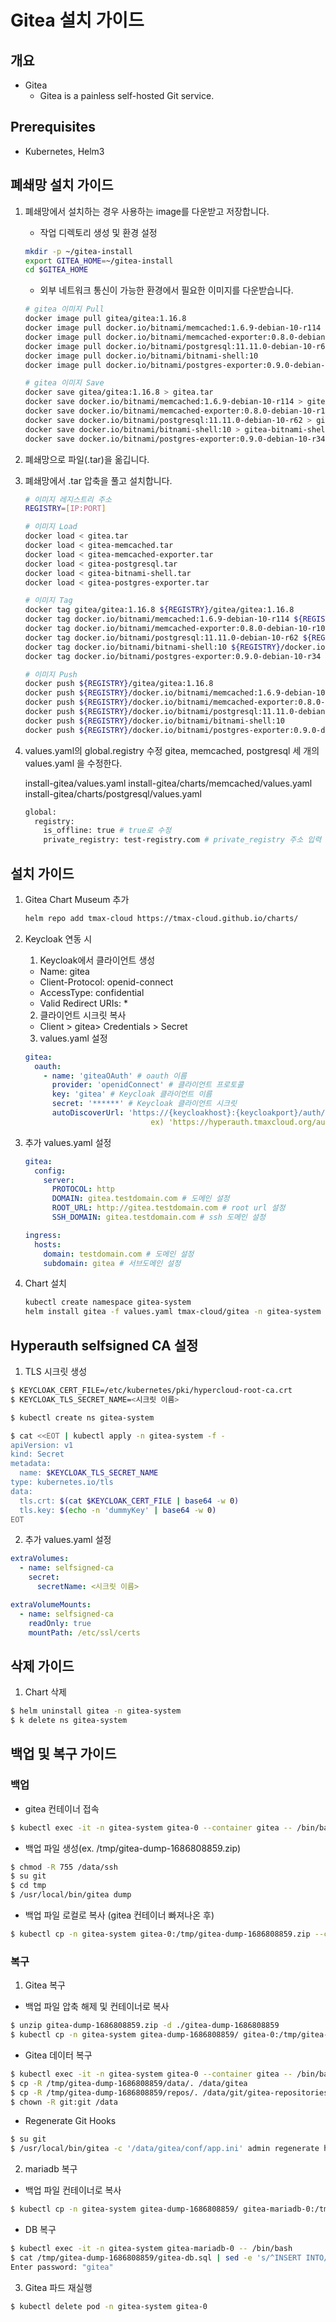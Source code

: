 ﻿# Gitea 설치 가이드

## 개요
- Gitea
	- Gitea is a painless self-hosted Git service.
## Prerequisites
- Kubernetes, Helm3

## 폐쇄망 설치 가이드
1. 폐쇄망에서 설치하는 경우 사용하는 image를 다운받고 저장합니다.
   - 작업 디렉토리 생성 및 환경 설정

   ```bash
   mkdir -p ~/gitea-install
   export GITEA_HOME=~/gitea-install
   cd $GITEA_HOME
   ```

   - 외부 네트워크 통신이 가능한 환경에서 필요한 이미지를 다운받습니다.

   ```bash
   # gitea 이미지 Pull
   docker image pull gitea/gitea:1.16.8
   docker image pull docker.io/bitnami/memcached:1.6.9-debian-10-r114
   docker image pull docker.io/bitnami/memcached-exporter:0.8.0-debian-10-r105
   docker image pull docker.io/bitnami/postgresql:11.11.0-debian-10-r62
   docker image pull docker.io/bitnami/bitnami-shell:10
   docker image pull docker.io/bitnami/postgres-exporter:0.9.0-debian-10-r34
   
   # gitea 이미지 Save
   docker save gitea/gitea:1.16.8 > gitea.tar
   docker save docker.io/bitnami/memcached:1.6.9-debian-10-r114 > gitea-memcached.tar
   docker save docker.io/bitnami/memcached-exporter:0.8.0-debian-10-r105 > gitea-memcached-exporter.tar
   docker save docker.io/bitnami/postgresql:11.11.0-debian-10-r62 > gitea-postgresql.tar
   docker save docker.io/bitnami/bitnami-shell:10 > gitea-bitnami-shell.tar
   docker save docker.io/bitnami/postgres-exporter:0.9.0-debian-10-r34 > gitea-postgres-exporter.tar
   ```
   
2. 폐쇄망으로 파일(.tar)을 옮깁니다.

3. 폐쇄망에서 .tar 압축을 풀고 설치합니다.

   ```bash
   # 이미지 레지스트리 주소
   REGISTRY=[IP:PORT]

   # 이미지 Load
   docker load < gitea.tar
   docker load < gitea-memcached.tar
   docker load < gitea-memcached-exporter.tar
   docker load < gitea-postgresql.tar
   docker load < gitea-bitnami-shell.tar
   docker load < gitea-postgres-exporter.tar
   
   # 이미지 Tag
   docker tag gitea/gitea:1.16.8 ${REGISTRY}/gitea/gitea:1.16.8
   docker tag docker.io/bitnami/memcached:1.6.9-debian-10-r114 ${REGISTRY}/docker.io/bitnami/memcached:1.6.9-debian-10-r114
   docker tag docker.io/bitnami/memcached-exporter:0.8.0-debian-10-r105 ${REGISTRY}/docker.io/bitnami/memcached-exporter:0.8.0-debian-10-r105
   docker tag docker.io/bitnami/postgresql:11.11.0-debian-10-r62 ${REGISTRY}/docker.io/bitnami/postgresql:11.11.0-debian-10-r62
   docker tag docker.io/bitnami/bitnami-shell:10 ${REGISTRY}/docker.io/bitnami/bitnami-shell:10
   docker tag docker.io/bitnami/postgres-exporter:0.9.0-debian-10-r34 ${REGISTRY}/docker.io/bitnami/postgres-exporter:0.9.0-debian-10-r34

   # 이미지 Push
   docker push ${REGISTRY}/gitea/gitea:1.16.8
   docker push ${REGISTRY}/docker.io/bitnami/memcached:1.6.9-debian-10-r114
   docker push ${REGISTRY}/docker.io/bitnami/memcached-exporter:0.8.0-debian-10-r105
   docker push ${REGISTRY}/docker.io/bitnami/postgresql:11.11.0-debian-10-r62
   docker push ${REGISTRY}/docker.io/bitnami/bitnami-shell:10
   docker push ${REGISTRY}/docker.io/bitnami/postgres-exporter:0.9.0-debian-10-r34
   ```

4. values.yaml의 global.registry 수정
   gitea, memcached, postgresql 세 개의 values.yaml 을 수정한다.
   
   install-gitea/values.yaml
   install-gitea/charts/memcached/values.yaml
   install-gitea/charts/postgresql/values.yaml
   
   ```bash
   global:
     registry:
       is_offline: true # true로 수정
       private_registry: test-registry.com # private_registry 주소 입력
   ```

## 설치 가이드
1. Gitea Chart Museum 추가
	```bash
	helm repo add tmax-cloud https://tmax-cloud.github.io/charts/
	```

2. Keycloak 연동 시
	1. Keycloak에서 클라이언트 생성
	- Name: gitea
	- Client-Protocol: openid-connect
	- AccessType: confidential
	- Valid Redirect URIs: *

	2. 클라이언트 시크릿 복사
	- Client > gitea> Credentials > Secret

	3. values.yaml 설정
	```yaml
	gitea:
	  oauth:
	    - name: 'giteaOAuth' # oauth 이름
	      provider: 'openidConnect' # 클라이언트 프로토콜
	      key: 'gitea' # Keycloak 클라이언트 이름
	      secret: '******' # Keycloak 클라이언트 시크릿
	      autoDiscoverUrl: 'https://{keycloakhost}:{keycloakport}/auth/realms/{realm}/.well-known/openid-configuration' # Keycloak의 autoDiscoverUrl
	                            ex) 'https://hyperauth.tmaxcloud.org/auth/realms/tmax/.well-known/openid-configuration' # hyperauth의 경우 사용 예시
	```

3. 추가 values.yaml 설정
	```yaml
	gitea:
	  config:
	    server:
	      PROTOCOL: http
	      DOMAIN: gitea.testdomain.com # 도메인 설정
	      ROOT_URL: http://gitea.testdomain.com # root url 설정
	      SSH_DOMAIN: gitea.testdomain.com # ssh 도메인 설정
	```
	
	```yaml
	ingress:
	  hosts:
	    domain: testdomain.com # 도메인 설정
	    subdomain: gitea # 서브도메인 설정
	```

4. Chart 설치
	```bash
	kubectl create namespace gitea-system
	helm install gitea -f values.yaml tmax-cloud/gitea -n gitea-system
	```

## Hyperauth selfsigned CA 설정
1. TLS 시크릿 생성
```bash
$ KEYCLOAK_CERT_FILE=/etc/kubernetes/pki/hypercloud-root-ca.crt 
$ KEYCLOAK_TLS_SECRET_NAME=<시크릿 이름>

$ kubectl create ns gitea-system

$ cat <<EOT | kubectl apply -n gitea-system -f -
apiVersion: v1
kind: Secret
metadata:
  name: $KEYCLOAK_TLS_SECRET_NAME
type: kubernetes.io/tls
data:
  tls.crt: $(cat $KEYCLOAK_CERT_FILE | base64 -w 0)
  tls.key: $(echo -n 'dummyKey' | base64 -w 0)
EOT
```

2. 추가 values.yaml 설정 
```yaml
extraVolumes:
  - name: selfsigned-ca     
    secret:
      secretName: <시크릿 이름>
```

```yaml
extraVolumeMounts:
  - name: selfsigned-ca   
    readOnly: true
    mountPath: /etc/ssl/certs 
```

## 삭제 가이드
1. Chart 삭제
```bash
$ helm uninstall gitea -n gitea-system
$ k delete ns gitea-system
```

## 백업 및 복구 가이드
### 백업
- gitea 컨테이너 접속
```bash
$ kubectl exec -it -n gitea-system gitea-0 --container gitea -- /bin/bash
```

- 백업 파일 생성(ex. /tmp/gitea-dump-1686808859.zip)
```bash
$ chmod -R 755 /data/ssh
$ su git
$ cd tmp
$ /usr/local/bin/gitea dump
```

- 백업 파일 로컬로 복사 (gitea 컨테이너 빠져나온 후)
```bash
$ kubectl cp -n gitea-system gitea-0:/tmp/gitea-dump-1686808859.zip --container gitea gitea-dump-1686808859.zip
```

### 복구
1. Gitea 복구
- 백업 파일 압축 해제 및 컨테이너로 복사
```bash
$ unzip gitea-dump-1686808859.zip -d ./gitea-dump-1686808859
$ kubectl cp -n gitea-system gitea-dump-1686808859/ gitea-0:/tmp/gitea-dump-1686808859/ --container gitea
```

- Gitea 데이터 복구
```bash
$ kubectl exec -it -n gitea-system gitea-0 --container gitea -- /bin/bash
$ cp -R /tmp/gitea-dump-1686808859/data/. /data/gitea
$ cp -R /tmp/gitea-dump-1686808859/repos/. /data/git/gitea-repositories/
$ chown -R git:git /data
```

- Regenerate Git Hooks
```bash
$ su git
$ /usr/local/bin/gitea -c '/data/gitea/conf/app.ini' admin regenerate hooks
```

2. mariadb 복구
- 백업 파일 컨테이너로 복사
```bash
$ kubectl cp -n gitea-system gitea-dump-1686808859/ gitea-mariadb-0:/tmp/gitea-dump-1686808859/
```

- DB 복구
```bash
$ kubectl exec -it -n gitea-system gitea-mariadb-0 -- /bin/bash
$ cat /tmp/gitea-dump-1686808859/gitea-db.sql | sed -e 's/^INSERT INTO/REPLACE INTO/' -e 's/^CREATE INDEX/CREATE INDEX IF NOT EXISTS/' -e 's/^CREATE UNIQUE INDEX/CREATE UNIQUE INDEX IF NOT EXISTS/' | mysql --default-character-set=utf8mb4 -u gitea -p gitea
Enter password: "gitea"
```

3. Gitea 파드 재실행
```bash
$ kubectl delete pod -n gitea-system gitea-0
```
